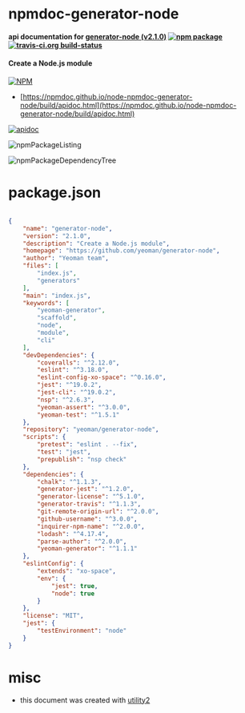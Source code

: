 # npmdoc-generator-node

#### api documentation for  [generator-node (v2.1.0)](https://github.com/yeoman/generator-node)  [![npm package](https://img.shields.io/npm/v/npmdoc-generator-node.svg?style=flat-square)](https://www.npmjs.org/package/npmdoc-generator-node) [![travis-ci.org build-status](https://api.travis-ci.org/npmdoc/node-npmdoc-generator-node.svg)](https://travis-ci.org/npmdoc/node-npmdoc-generator-node)

#### Create a Node.js module

[![NPM](https://nodei.co/npm/generator-node.png?downloads=true&downloadRank=true&stars=true)](https://www.npmjs.com/package/generator-node)

- [https://npmdoc.github.io/node-npmdoc-generator-node/build/apidoc.html](https://npmdoc.github.io/node-npmdoc-generator-node/build/apidoc.html)

[![apidoc](https://npmdoc.github.io/node-npmdoc-generator-node/build/screenCapture.buildCi.browser.%252Ftmp%252Fbuild%252Fapidoc.html.png)](https://npmdoc.github.io/node-npmdoc-generator-node/build/apidoc.html)

![npmPackageListing](https://npmdoc.github.io/node-npmdoc-generator-node/build/screenCapture.npmPackageListing.svg)

![npmPackageDependencyTree](https://npmdoc.github.io/node-npmdoc-generator-node/build/screenCapture.npmPackageDependencyTree.svg)



# package.json

```json

{
    "name": "generator-node",
    "version": "2.1.0",
    "description": "Create a Node.js module",
    "homepage": "https://github.com/yeoman/generator-node",
    "author": "Yeoman team",
    "files": [
        "index.js",
        "generators"
    ],
    "main": "index.js",
    "keywords": [
        "yeoman-generator",
        "scaffold",
        "node",
        "module",
        "cli"
    ],
    "devDependencies": {
        "coveralls": "^2.12.0",
        "eslint": "^3.18.0",
        "eslint-config-xo-space": "^0.16.0",
        "jest": "^19.0.2",
        "jest-cli": "^19.0.2",
        "nsp": "^2.6.3",
        "yeoman-assert": "^3.0.0",
        "yeoman-test": "^1.5.1"
    },
    "repository": "yeoman/generator-node",
    "scripts": {
        "pretest": "eslint . --fix",
        "test": "jest",
        "prepublish": "nsp check"
    },
    "dependencies": {
        "chalk": "^1.1.3",
        "generator-jest": "^1.2.0",
        "generator-license": "^5.1.0",
        "generator-travis": "^1.1.3",
        "git-remote-origin-url": "^2.0.0",
        "github-username": "^3.0.0",
        "inquirer-npm-name": "^2.0.0",
        "lodash": "^4.17.4",
        "parse-author": "^2.0.0",
        "yeoman-generator": "^1.1.1"
    },
    "eslintConfig": {
        "extends": "xo-space",
        "env": {
            "jest": true,
            "node": true
        }
    },
    "license": "MIT",
    "jest": {
        "testEnvironment": "node"
    }
}
```



# misc
- this document was created with [utility2](https://github.com/kaizhu256/node-utility2)
